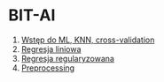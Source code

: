 # BIT-AI
 
1. [Wstęp do ML, KNN, cross-validation](https://github.com/maati01/BIT-AI/blob/main/knn_cross_validation.ipynb)
2. [Regresja liniowa](https://github.com/maati01/BIT-AI/blob/main/linear_regression.ipynb)
3. [Regresja regularyzowana](https://github.com/maati01/BIT-AI/blob/main/regresja_regularyzowana.ipynb)
4. [Preprocessing](https://github.com/maati01/BIT-AI/blob/main/preprocessing.ipynb)
